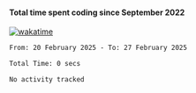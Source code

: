 #### Total time spent coding since September 2022
[![wakatime](https://wakatime.com/badge/user/bd8e0534-375c-4181-bbb2-1498a041c6e3.svg)](https://wakatime.com/@bd8e0534-375c-4181-bbb2-1498a041c6e3)

<!--START_SECTION:waka-->

```txt
From: 20 February 2025 - To: 27 February 2025

Total Time: 0 secs

No activity tracked
```

<!--END_SECTION:waka-->
